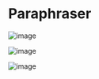 # Paraphraser

![image](https://user-images.githubusercontent.com/60769603/204277296-58c2a8d1-7e2f-4916-b7cf-a5726b8c4c67.png)


![image](https://user-images.githubusercontent.com/60769603/204277489-e5184a22-1ad5-4c83-aba6-1b296ccb06c2.png)


![image](https://user-images.githubusercontent.com/60769603/204277597-f706332c-460b-454d-9ef2-ca32efe782a0.png)

